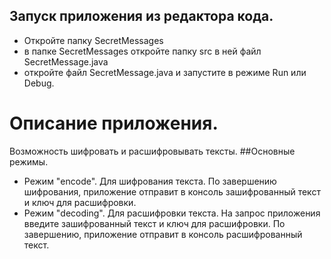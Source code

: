 ## Запуск приложения из редактора кода. 
- Откройте папку SecretMessages
- в папке SecretMessages откройте папку src в ней файл SecretMessage.java
- откройте файл SecretMessage.java и запустите в режиме Run или Debug.
# Описание приложения. 
Возможность шифровать и расшифровывать тексты. 
##Основные режимы. 
- Режим "encode". Для шифрования текста. По завершению шифрования, приложение отправит в консоль зашифрованный текст и ключ для расшифровки. 
- Режим "decoding". Для расшифровки текста. На запрос приложения введите зашифрованный текст и ключ для расшифровки. По завершению, приложение отправит в консоль расшифрованный текст.
